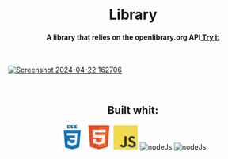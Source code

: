 <h1 align="center">
  <br>
  Library
  <br>
</h1>

<h4 align="center">A library that relies on the openlibrary.org API<a href="https://counterdev999.netlify.app/" target="_blank"> Try it</a></h4><br>

<a href="https://counterdev999.netlify.app/">![Screenshot 2024-04-22 162706](https://github.com/DavideCapuozzo/library/assets/141404327/eaf4cbfd-77ea-4a71-844f-be8d785df65e)
</a>


<br>

<h2 align="center">Built whit:</h2>
<div align="center">
  <img src="https://github.com/devicons/devicon/blob/master/icons/css3/css3-plain-wordmark.svg"  title="CSS3" alt="CSS" width="50" height="50"/>
  <img src="https://github.com/devicons/devicon/blob/master/icons/html5/html5-original.svg" title="HTML5" alt="HTML" width="50" height="50"/>
  <img src="https://github.com/devicons/devicon/blob/master/icons/javascript/javascript-original.svg" title="JavaScript" alt="JavaScript" width="50" height="50"/>
  <img src="https://github.com/DavideCapuozzo/library/assets/141404327/c4e43134-1283-4d49-942b-de40a9d7ec85" title="nodeJs" alt="nodeJs" width="50" height="50"/>
  <img src="https://github.com/DavideCapuozzo/library/assets/141404327/5aaa4dce-d313-448d-9c3a-d522c5b497a6" title="nodeJs" alt="nodeJs" width="50" height="50"/>
  
</div>